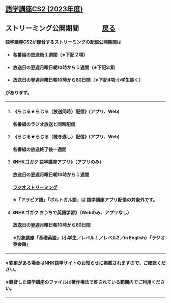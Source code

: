 ## [語学講座CS2 (2023年度)](https://csreviser.github.io/CaptureStream2/) 
## ストリーミング公開期間 　　　    [戻る](https://csreviser.github.io/CaptureStream2/)     
#### 語学講座CS2が録音するストリーミングの配信公開期間は
- #### **各番組の放送後１週間（※下記２項）**                 
- #### **放送日の翌週月曜日朝10時から１週間（※下記3項）**
- #### **放送日の翌週月曜日朝10時から60日間（※下記4項:小学生除く）**   

#### があります。                  

***

1. #### 《らじる★らじる（放送同時）配信》(アプリ、Web)                           
   #### 各番組のラジオ放送と同時配信                    
                                         

1. #### 《らじる★らじる（聴き逃し）配信》(アプリ、Web)                           
   #### 各番組の放送終了後一週間                      
                         
                                         

1. #### 《NHKゴガク 語学講座アプリ》（アプリのみ）                                  
   #### 放送日の翌週月曜日朝10時から１週間                    
   #### [ラジオストリーミング](https://www.nhk.or.jp/gogaku/radio-streaming/)               
   #### ※「アラビア語」「ポルトガル語」は 語学講座アプリ配信の対象外です。                     
                                         

1. #### 《NHKゴガク おうちで英語学習》（Webのみ、アプリなし）                              
   #### 放送日の翌週月曜日朝10時から60日間                               
   #### ※対象講座「基礎英語」（小学生／レベル１／レベル2／in English）「ラジオ英会話」

***

#### ※変更がある場合は[NHK語学サイト](https://www2.nhk.or.jp/gogaku/index.html)の[お知らせ](https://www2.nhk.or.jp/gogaku/topics.html)に掲載されますので、ご確認ください。            
#### **※録音した語学講座のファイルは著作権法で許されている範囲内でご利用ください。**　　　　　　　　　　　

***
 <link rel="shortcut icon" type="image/x-icon" href="https://avatars.githubusercontent.com/u/46049273?v=4">
 <meta name="twitter:image:src" content="https://avatars.githubusercontent.com/u/46049273?v=4">


